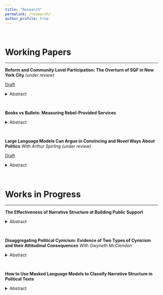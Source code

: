```yaml
---
title: "Research"
permalink: /research/
author_profile: true
---
```


&nbsp;

 Working Papers
======

***

**Reform and Community Level Participation: The Overturn of SQF in New York City**
*(under review)*

[Draft](https://www.dropbox.com/scl/fi/reh6yfodkxkl7g83vbh3y/pp_revision.pdf?rlkey=20l5pht1gnnwzi09tq4k2tk5v&dl=0)
<details>
  <summary>Abstract</summary>
  
Though there has been a wealth of work showing that negative experiences with gov- ernment lead to less political participation, there is little understanding of how to address this problem. That is, it is unclear whether reform to negative government behavior can also address the negative consequences of that behavior. This paper uses the overturn of Stop, Question, and Frisk in New York City to show that despite a significant change to police behavior, having experienced a high level of policing continues to depress voter turnout. Further, it uses residents who have moved within New York City after the change in policy to show that residing in a community that was heavily policed continues to influence voter behavior, even if an individual never directly experienced high levels of policing. This is in line with communities both being changed by police policies and community transmission of norms around participation.
</details>

&nbsp;

**Books vs Bullets: Measuring Rebel-Provided Services**
<details>
  <summary>Abstract</summary>
  
Despite the growing literature on rebel governance, the difficulty in obtaining reliable data during active conflicts has limited our understanding of internal variation in governance and service provision. This paper uses a within household cohort design drawn from DHS reporting of educational attainment to look at service provision by the Fources Nouvelles in Cote d’Ivoire. This measure if validated by existing surveys on service provision. I test several existing theories around service provision which have contrasting predictions in the current literature, and show that the patterns of provision in this case on consistent with a group focused on building long term, inclusive civilian support rather than short term resource gathering. 
</details>

&nbsp;

**Large Language Models Can Argue in Convincing and Novel Ways About Politics**
*With Arthur Spirling (under review)*

[Draft](https://github.com/ArthurSpirling/LargeLanguageArguments)
<details>
  <summary>Abstract</summary>
  
All politics relies on rhetorical appeals. Part creative art, part engineering, the ability to be politically persuasive is considered perhaps uniquely human. But recent times have seen successful large language model (LLM) applications to many such areas of endeavor. Here, we explore whether these transformer approaches can out-compete humans in making political and policy appeals. Our areas of interest include controversial partisan issues in the US, such as abortion and immigration, but also more banal matters. We curate responses from crowdsourced US workers and an open-source LLM to produce “best” arguments and place them in competition with one another. Human (crowd) judges make decisions about the relative strength of their (human v machine) efforts. We have three empirical “possibility” results. First, LLMs are capable of producing arguments on a par with humans, at least in terms of convincing independent judges. Second, we show that LLMs produce novel arguments insofar as their output has different characteristics to that produced by humans. LLM arguments are typically easier to read, and written with slightly more positive affectation. But LLM arguments can lack nuance—at least if the goal is to convince others of their merits. Finally, we demonstrate that while judges initially show no overall preference for human or LLM arguments, they prefer human ones when informed about the orator’s true identity in a randomized controlled experiment.
</details>

&nbsp;

Works in Progress
======

***

**The Effectiveness of Narrative Structure at Building Public Support**
<details>
  <summary>Abstract</summary>
  
As many countries note declining trust in government institutions, the academic and public discussion has largely focused on the relationship between trust and government performance (both outputs and procedure). There has been minimal attention paid to other methods of persuasion aimed at increasing trust. In this project, I explore one of the prevalent ways governments and leaders seek to shift public perceptions of government institutions without changing actual government performance: storytelling. I use the case of the main investigative service in Kenya, the Directorate of Criminal Investigations, which has been sharing true stories of their cases on Twitter as a way to build trust in the police. Using sentiment classification, I show that people who follow these stories (rather than non-narrative reports of similar police actions) write more positively about the police. I also use data from a novel survey experiment in Kenya to demonstrate that structuring information as a story, rather than revealing the conclusion at the beginning, increases audience belief that the relevant actors can be trusted, even more so than shifts in procedural justice do. This project aims to contribute to our understanding of how trust develops and whether structure of communication as well as content matters.
</details>

&nbsp;

**Disaggregating Political Cynicism: Evidence of Two Types of Cynicism and their Attitudinal Consequences**
*With Gwyneth McClendon*
<details>
  <summary>Abstract</summary>
  
Political cynicism is rising around the world, but we have little understanding of the possible consequences or of the origin of these trends. In this paper, we use a novel survey from two very different countries both marked by rising political cynicism (the United States and Kenya), and we distinguish in both places between (a) general cynicism about human nature and (b) cynicism about political elites specifically. We show that these two types of cynicism  are associated with different political preferences. People with a high degree of cynicism about human nature prefer leaders who will lie and cheat to succeed, as there are unlikely to be any better options. In contrast, individuals who are cynical  about elites but not about human nature prefer honest leaders and think electing the best people is a better guard against poor governance than stronger institutional checks. We further show that these two types of cynicism cut across partisan divides, and that social isolation and concerns about group status drive them, rather than concerns about government inaction. 
</details>

&nbsp;

**How to Use Masked Language Models to Classify Narrative Structure in Political Texts**
<details>
  <summary>Abstract</summary>
  
This paper develops an original method for classifying the latent structure of a piece of text using a Masked Language Model to classify the similarity of component parts and then scoring documents by the overall ordering of each category. Though there is a wealth of work categorizing text based on its topic and tone, there is little methodology for sorting text by the way it is structured. This is despite the fact that anyone who speaks or writes thinks carefully about the best order in which to convey information and the subsequent impact on an audience. For instance, relating information as a story rather than in a straightforward man ner has been shown to be more persuasive and increase empathy. However, in contexts where time is limited or an audience is more skeptical, it may be best to lead with the main point. Being able to classify the structure of text will allow us to both understand how politicians convey information and the contexts in which this varies. The benefits of the method include that it can be used on short form documents, which are often more difficult to break into discrete parts, and each stage can be verified by an analyst rather than black-boxing what is being classified.
</details>

&nbsp;
